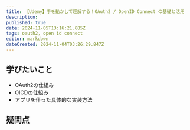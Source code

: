 ```yaml
---
title: 【Udemy】手を動かして理解する！OAuth2 / OpenID Connect の基礎と活用
description: 
published: true
date: 2024-11-05T13:16:21.885Z
tags: oauth2, open id connect
editor: markdown
dateCreated: 2024-11-04T03:26:29.847Z
---
```


## 学びたいこと
- OAuth2の仕組み
- OICDの仕組み
- アプリを伴った具体的な実装方法

## 疑問点

